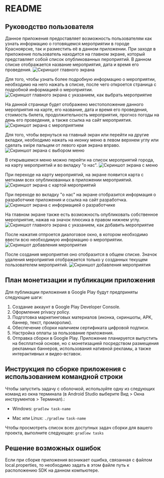 # README

## Руководство пользователя
Данное приложения предоставляет возможность пользователям как узнать информацию о готовящемся мероприятии в городе Красноярске, так и разместить её в данном приложении.
При заходе в приложение пользователь находится на главном экране, который представляет собой список опубликованных пероприятий. В данном списке отображается название мероприятия, дата и время его проведения. 
![Скриншот главного экрана](/images/MainPage.jpg)

Для того, чтобы узнать более подробную информацию о мероприятии, необходимо на него нажать в списке, после чего откроется страница с подробной информацией о мероприятии. 
![Скриншот главного экрана с указанием, как выбрать мероприятие](/images/MainPageChoose.jpg)

На данной странице будет отображено местоположение данного мероприятия на карте, его название, дата и время его проведения, стоимость билета, продолжительность мероприятия, прогноз погоды на день его проведения, а также ссылка на сайт мероприятия. 
![Скриншот экрана с мероприятием](/images/Event.jpg)

Для того, чтобы вернуться на главный экран или перейти на другие вкладки, необходимо нажать на иконку меню в левом верхнем углу или сделать swipe пальцем от левого края экрана вправо. 
![Скриншот экрана с выбором меню](/images/MenuChoose.jpg)

В открывшемся меню можно перейти на список мероприятий города, на карту мероприятий и во вкладку "о нас". 
![Скриншот экрана с меню](/images/Menu.jpg)

При переходе на карту мероприятий, на экране появится карта с метками всех опубликованных в приложении мероприятий. 
![Скриншот экрана с картой мероприятий](/images/Map.jpg)

При переходе во вкладку "о нас" на экране отобразится информация о разработчике приложения и ссылка на сайт разработчка. 
![Скриншот экрана с информацией о разработчике](/images/AboutUs.jpg)

На главном экране также есть возможность опубликовать собственное мероприятие, нажав на значок плюсика в правом нижнем углу. 
![Скриншот главного экрана с указанием, как добавить мероприятие](/images/MainPageAddEvent.jpg)

После нажатия отпроется диалоговое окно, в котором необходимо ввести всю необходимую информацию о мероприятии. 
![Скриншот добавления мероприятия](/images/AddEvent.jpg)

После создания мероприятия оно отобразится в общем списке. Значок удаления мероприятия отображается только у созданных текущем пользователем мероприятий. 
![Скриншот добавления мероприятия](/images/MainPageDeleteEvent.jpg)

## План монетизации и публикации приложения
Для публикации приложения в Google Play будут предприняты следующие шаги:
1. Создание аккаунт в Google Play Developer Console.
2. Оформление privacy policy.
3. Подготовка маркетинговых материалов (иконка, скриншоты, APK, баннер, текст, проморолик).
4. Обеспечение сборки наличием сертификата цифровой подписи.
5. Настройка оплаты за пользование приложения.
6. Отправка сборки в Google Play.
Приложение планируется выпустить на бесплатной основе, но с монетизацией посредством размещения рекламных баннеров, использования нативной рекламы, а также интерактивных и видео-вставок.

## Инструкция по сборке приложения с использованием командной строки
Чтобы запустить задачу с оболочкой, используйте одну из следующих команд из окна терминала (в Android Studio выберите Вид > Окна инструментов > Терминал).:

- Windows:
``
gradlew task-name
``

- Mac или Linux:
``
./gradlew task-name
``

Чтобы просмотреть список всех доступных задач сборки для вашего проекта, выполните следующее:
``
gradlew tasks
``

## Решение возможных ошибок
Если при сборке приложения возникает ошибка, связанная с файлом local.properties, то необходимо задать в этом файле путь к расположению SDK на данном компьютере.
